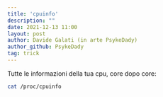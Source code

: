 ```yaml
---
title: 'cpuinfo'
description: ""
date: 2021-12-13 11:00
layout: post
author: Davide Galati (in arte PsykeDady)
author_github: PsykeDady
tag: trick
---
```


Tutte le informazioni della tua cpu, core dopo core:

```bash
cat /proc/cpuinfo
```

